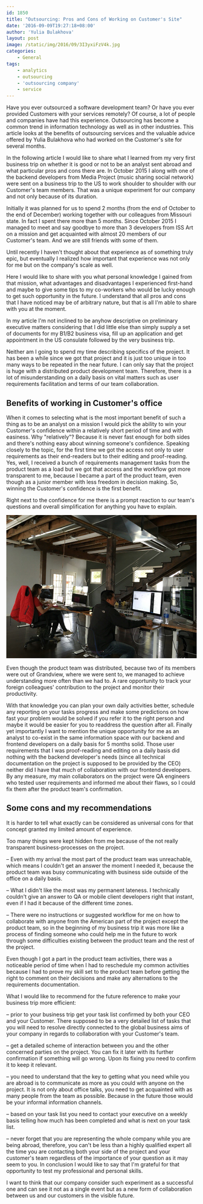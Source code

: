 ```yaml
---
id: 1850
title: "Outsourcing: Pros and Cons of Working on Customer's Site"
date: '2016-09-09T19:27:18+08:00'
author: 'Yulia Bulakhova'
layout: post
image: /static/img/2016/09/3I3yxiFzV4k.jpg
categories:
    - General
tags:
    - analytics
    - outsourcing
    - 'outsourcing company'
    - service
---
```


Have you ever outsourced a software development team? Or have you ever provided Customers with your services remotely? Of course, a lot of people and companies have had this experience. Outsourcing has become a common trend in information technology as well as in other industries. This article looks at the benefits of outsourcing services and the valuable advice offered by Yulia Bulakhova who had worked on the Customer's site for several months.

In the following article I would like to share what I learned from my very first business trip on whether it is good or not to be an analyst sent abroad and what particular pros and cons there are. In October 2015 I along with one of the backend developers from Media Project (music sharing social network) were sent on a business trip to the US to work shoulder to shoulder with our Customer's team members. That was a unique experiment for our company and not only because of its duration.

Initially it was planned for us to spend 2 months (from the end of October to the end of December) working together with our colleagues from Missouri state. In fact I spent there more than 5 months. Since October 2015 I managed to meet and say goodbye to more than 3 developers from ISS Art on a mission and get acquainted with almost 20 members of our Customer's team. And we are still friends with some of them.

Until recently I haven't thought about that experience as of something truly epic, but eventually I realized how important that experience was not only for me but on the company's scale as well.

Here I would like to share with you what personal knowledge I gained from that mission, what advantages and disadvantages I experienced first-hand and maybe to give some tips to my co-workers who would be lucky enough to get such opportunity in the future. I understand that all pros and cons that I have noticed may be of arbitrary nature, but that is all I'm able to share with you at the moment.

In my article I'm not inclined to be anyhow descriptive on preliminary executive matters considering that I did little else than simply supply a set of documents for my B1/B2 business visa, fill up an application and get appointment in the US consulate followed by the very business trip.

Neither am I going to spend my time describing specifics of the project. It has been a while since we got that project and it is just too unique in too many ways to be repeated in the near future. I can only say that the project is huge with a distributed product development team. Therefore, there is a lot of misunderstanding on a daily basis on vital matters such as user requirements facilitation and terms of our team collaboration.

## Benefits of working in Customer's office

When it comes to selecting what is the most important benefit of such a thing as to be an analyst on a mission I would pick the ability to win your Customer's confidence within a relatively short period of time and with easiness. Why "relatively"? Because it is never fast enough for both sides and there's nothing easy about winning someone's confidence. Speaking closely to the topic, for the first time we got the access not only to user requirements as their end-readers but to their editing and proof-reading. Yes, well, I received a bunch of requirements management tasks from the product team as a load but we got that access and the workflow got more transparent to me, because I became a part of the product team, even though as a junior member with less freedom in decision making. So, winning the Customer's confidence is the first benefit.

Right next to the confidence for me there is a prompt reaction to our team's questions and overall simplification for anything you have to explain.

![Working in Customer's Office](/static/img/2016/09/T4CkpnmvcBg.jpg)

Even though the product team was distributed, because two of its members were out of Grandview, where we were sent to, we managed to achieve understanding more often than we had to.
A rare opportunity to track your foreign colleagues' contribution to the project and monitor their productivity.

With that knowledge you can plan your own daily activities better, schedule any reporting on your tasks progress and make some predictions on how fast your problem would be solved if you refer it to the right person and maybe it would be easier for you to readdress the question after all.
Finally yet importantly I want to mention the unique opportunity for me as an analyst to co-exist in the same information space with our backend and frontend developers on a daily basis for 5 months solid. Those user requirements that I was proof-reading and editing on a daily basis did nothing with the backend developer's needs (since all technical documentation on the project is supposed to be provided by the CEO) neither did I have that much of collaboration with our frontend developers. By any measure, my main collaborators on the project were QA engineers who tested user requirements and informed me about their flaws, so I could fix them after the product team's confirmation.

## Some cons and my recommendations

It is harder to tell what exactly can be considered as universal cons for that concept granted my limited amount of experience.

Too many things were kept hidden from me because of the not really transparent business-processes on the project.

– Even with my arrival the most part of the product team was unreachable, which means I couldn't get an answer the moment I needed it, because the product team was busy communicating with business side outside of the office on a daily basis.

– What I didn't like the most was my permanent lateness. I technically couldn't give an answer to QA or mobile client developers right that instant, even if I had it because of the different time zones.

– There were no instructions or suggested workflow for me on how to collaborate with anyone from the American part of the project except the product team, so in the beginning of my business trip it was more like a process of finding someone who could help me in the future to work through some difficulties existing between the product team and the rest of the project.

Even though I got a part in the product team activities, there was a noticeable period of time when I had to reschedule my common activities because I had to prove my skill set to the product team before getting the right to comment on their decisions and make any alternations to the requirements documentation.

What I would like to recommend for the future reference to make your business trip more efficient:

– prior to your business trip get your task list confirmed by both your CEO and your Customer. There supposed to be a very detailed list of tasks that you will need to resolve directly connected to the global business aims of your company in regards to collaboration with your Customer's team.

– get a detailed scheme of interaction between you and the other concerned parties on the project. You can fix it later with its further confirmation if something will go wrong. Upon its fixing you need to confirm it to keep it relevant.

– you need to understand that the key to getting what you need while you are abroad is to communicate as more as you could with anyone on the project. It is not only about office talks, you need to get acquainted with as many people from the team as possible. Because in the future those would be your informal information channels.

– based on your task list you need to contact your executive on a weekly basis telling how much has been completed and what is next on your task list.

– never forget that you are representing the whole company while you are being abroad, therefore, you can't be less than a highly qualified expert all the time you are contacting both your side of the project and your customer's team regardless of the importance of your question as it may seem to you.
In conclusion I would like to say that I'm grateful for that opportunity to test my professional and personal skills.

I want to think that our company consider such experiment as a successful one and can see it not as a single event but as a new form of collaboration between us and our customers in the visible future.